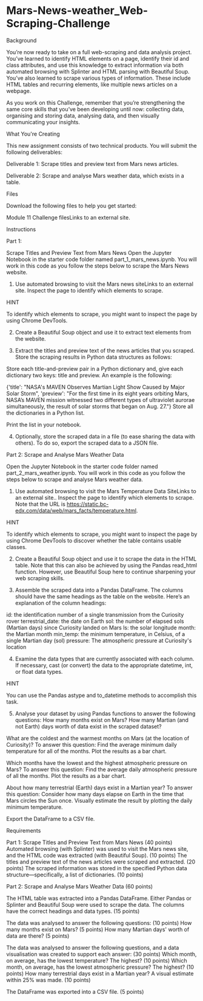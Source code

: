 # Mars-News-weather_Web-Scraping-Challenge
Background

You’re now ready to take on a full web-scraping and data analysis project. You’ve learned to identify HTML elements on a page, identify their id and class attributes, and use this knowledge to extract information via both automated browsing with Splinter and HTML parsing with Beautiful Soup. You’ve also learned to scrape various types of information. These include HTML tables and recurring elements, like multiple news articles on a webpage.

As you work on this Challenge, remember that you’re strengthening the same core skills that you’ve been developing until now: collecting data, organising and storing data, analysing data, and then visually communicating your insights.

What You're Creating

This new assignment consists of two technical products. You will submit the following deliverables:

Deliverable 1: Scrape titles and preview text from Mars news articles.

Deliverable 2: Scrape and analyse Mars weather data, which exists in a table.

Files

Download the following files to help you get started:

Module 11 Challenge filesLinks to an external site.

Instructions

Part 1: 

Scrape Titles and Preview Text from Mars News
Open the Jupyter Notebook in the starter code folder named part_1_mars_news.ipynb. You will work in this code as you follow the steps below to scrape the Mars News website.

1. Use automated browsing to visit the Mars news siteLinks to an external site. Inspect the page to identify which elements to scrape.

HINT

To identify which elements to scrape, you might want to inspect the page by using Chrome DevTools.

2. Create a Beautiful Soup object and use it to extract text elements from the website.

3. Extract the titles and preview text of the news articles that you scraped. Store the scraping results in Python data structures as follows:

Store each title-and-preview pair in a Python dictionary and, give each dictionary two keys: title and preview. An example is the following:

{'title': "NASA's MAVEN Observes Martian Light Show Caused by Major Solar Storm", 
 'preview': "For the first time in its eight years orbiting Mars, NASA’s MAVEN mission witnessed two different types of ultraviolet aurorae simultaneously, the result of solar storms that began on Aug. 27."}
Store all the dictionaries in a Python list.

Print the list in your notebook.

4. Optionally, store the scraped data in a file (to ease sharing the data with others). To do so, export the scraped data to a JSON file.

Part 2: Scrape and Analyse Mars Weather Data

Open the Jupyter Notebook in the starter code folder named part_2_mars_weather.ipynb. You will work in this code as you follow the steps below to scrape and analyse Mars weather data.

1. Use automated browsing to visit the Mars Temperature Data SiteLinks to an external site.. Inspect the page to identify which elements to scrape. Note that the URL is https://static.bc-edx.com/data/web/mars_facts/temperature.html.

HINT

To identify which elements to scrape, you might want to inspect the page by using Chrome DevTools to discover whether the table contains usable classes.

2. Create a Beautiful Soup object and use it to scrape the data in the HTML table. Note that this can also be achieved by using the Pandas read_html function. However, use Beautiful Soup here to continue sharpening your web scraping skills.

3. Assemble the scraped data into a Pandas DataFrame. The columns should have the same headings as the table on the website. Here’s an explanation of the column headings:

  id: the identification number of a single transmission from the Curiosity rover
  terrestrial_date: the date on Earth
  sol: the number of elapsed sols (Martian days) since Curiosity landed on Mars
  ls: the solar longitude
  month: the Martian month
  min_temp: the minimum temperature, in Celsius, of a single Martian day (sol)
  pressure: The atmospheric pressure at Curiosity's location

4. Examine the data types that are currently associated with each column. If necessary, cast (or convert) the data to the appropriate datetime, int, or float data types.

HINT

You can use the Pandas astype and to_datetime methods to accomplish this task.

5. Analyse your dataset by using Pandas functions to answer the following questions:
  How many months exist on Mars?
  How many Martian (and not Earth) days worth of data exist in the scraped dataset?

What are the coldest and the warmest months on Mars (at the location of Curiosity)? To answer this question:
  Find the average minimum daily temperature for all of the months.
  Plot the results as a bar chart.
  
Which months have the lowest and the highest atmospheric pressure on Mars? To answer this question:
  Find the average daily atmospheric pressure of all the months.
  Plot the results as a bar chart.
  
About how many terrestrial (Earth) days exist in a Martian year? To answer this question:
  Consider how many days elapse on Earth in the time that Mars circles the Sun once.
  Visually estimate the result by plotting the daily minimum temperature.
  
Export the DataFrame to a CSV file.

Requirements

Part 1: Scrape Titles and Preview Text from Mars News (40 points)
  Automated browsing (with Splinter) was used to visit the Mars news site, and the HTML code was extracted (with Beautiful Soup). (10 points)
  The titles and preview text of the news articles were scraped and extracted. (20 points)
  The scraped information was stored in the specified Python data structure—specifically, a list of dictionaries. (10 points)

Part 2: Scrape and Analyse Mars Weather Data (60 points)

The HTML table was extracted into a Pandas DataFrame. Either Pandas or Splinter and Beautiful Soup were used to scrape the data. The columns have the correct headings and data types. (15 points)

The data was analysed to answer the following questions: (10 points)
  How many months exist on Mars? (5 points)
  How many Martian days' worth of data are there? (5 points)

The data was analysed to answer the following questions, and a data visualisation was created to support each answer: (30 points)
  Which month, on average, has the lowest temperature? The highest? (10 points)
  Which month, on average, has the lowest atmospheric pressure? The highest? (10 points)
  How many terrestrial days exist in a Martian year? A visual estimate within 25% was made. (10 points)

The DataFrame was exported into a CSV file. (5 points)
